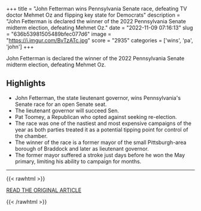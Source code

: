 +++
title = "John Fetterman wins Pennsylvania Senate race, defeating TV doctor Mehmet Oz and flipping key state for Democrats"
description = "John Fetterman is declared the winner of the 2022 Pennsylvania Senate midterm election, defeating Mehmet Oz."
date = "2022-11-09 07:16:13"
slug = "636b53981505489bfec077d6"
image = "https://i.imgur.com/BvTzATc.jpg"
score = "2935"
categories = ['wins', 'pa', 'john']
+++

John Fetterman is declared the winner of the 2022 Pennsylvania Senate midterm election, defeating Mehmet Oz.

## Highlights

- John Fetterman, the state lieutenant governor, wins Pennsylvania's Senate race for an open Senate seat.
- The lieutenant governor will succeed Sen.
- Pat Toomey, a Republican who opted against seeking re-election.
- The race was one of the nastiest and most expensive campaigns of the year as both parties treated it as a potential tipping point for control of the chamber.
- The winner of the race is a former mayor of the small Pittsburgh-area borough of Braddock and later as lieutenant governor.
- The former mayor suffered a stroke just days before he won the May primary, limiting his ability to campaign for months.

---

{{< rawhtml >}}
  <p class="article-category">
    <a target="_blank" href="https://www.nbcnews.com/politics/2022-election/pennsylvania-senate-midterm-2022-john-fetterman-wins-election-rcna54935">READ THE ORIGINAL ARTICLE</a>
  </p>
{{< /rawhtml >}}
